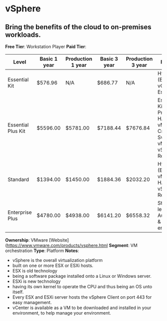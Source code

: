 # vSphere

## Bring the benefits of the cloud to on-premises workloads.

**Free Tier**: Workstation Player
**Paid Tier**:

|Level|Basic 1 year|Production 1 year|Basic 3 year|Production 3 year|Features|
| -----| ---------------| --------------------| ---------------| --------------------| ----------|
|Essential Kit|$576.96|N/A|$686.77|N/A|Hypervisor (ESXi), & vCenter Essentials.|
|Essential Plus Kit|$5596.00|$5781.00|$7188.44|$7676.84|Essential Kit, Data Protection. HA, vMotion, Cross Switch vMotion, vShield, & Replication.|
|Standard|$1394.00|$1450.00|$1884.36|$2032.20|Hypervisor (ESXi), vMotion, HA, vShield, & Replication.|
|Enterprise Plus|$4780.00|$4938.00|$6141.20|$6558.32|Standard level, Trust Authority, & VM encryption.|

**Ownership**: VMware
[Website](https://www.vmware.com/products/vsphere.html
**Segment**: VM orchestration
**Type**: Platform
**Notes**: 

- vSphere is the overall virtualization platform
- built on one or more ESX or ESXi hosts.
- ESX is old technology
- being a software package installed onto a Linux or Windows server.
- ESXi is new technology
- having its own kernel to operate the CPU and thus being an OS unto itself.
- Every ESX and ESXi server hosts the vSphere Client on port 443 for easy management.
- vCenter is available as a VM to be downloaded and installed in your environment, to help manage your environment.
